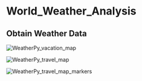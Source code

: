 # World_Weather_Analysis

## Obtain Weather Data



![WeatherPy_vacation_map](https://user-images.githubusercontent.com/60076980/152699483-105d1526-a3c3-4a31-b8da-2e9b0ac46580.png)



![WeatherPy_travel_map](https://user-images.githubusercontent.com/60076980/152699491-9e9c389a-41f9-420e-894a-1615d1cfe630.png)


![WeatherPy_travel_map_markers](https://user-images.githubusercontent.com/60076980/152699495-31f0fda2-537b-47a0-94e1-063135ba55bc.png)
